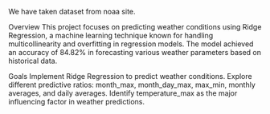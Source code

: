 We have taken dataset from noaa site.

Overview
This project focuses on predicting weather conditions using Ridge Regression, a machine learning technique known for handling multicollinearity and overfitting in regression models. The model achieved an accuracy of 84.82% in forecasting various weather parameters based on historical data.

Goals
Implement Ridge Regression to predict weather conditions.
Explore different predictive ratios: month_max, month_day_max, max_min, monthly averages, and daily averages.
Identify temperature_max as the major influencing factor in weather predictions.
